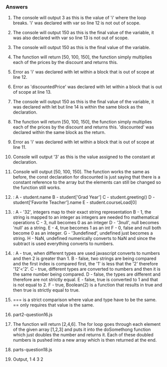 ### Answers

1. The console will output 3 as this is the value of 'i' where the loop breaks. 'i' was declared with var so line 12 is not out of scope.
2. The console will output 150 as this is the final value of the variable, it was also declared with var so line 13 is not out of scope.
3. The console will output 150 as this is the final value of the variable.
4. The function will return [50, 100, 150], the function simply multiplies each of the prices by the discount and returns this. 
5. Error as 'i' was declared with let within a block that is out of scope at line 12.
6. Error as 'discountedPrice' was declared with let within a block that is out of scope at line 13.
7. The console will output 150 as this is the final value of the variable, it was declared with let but line 14 is within the same block as the declaration.
8. The function will return [50, 100, 150], the function simply multiplies each of the prices by the discount and returns this. 'discounted' was declared within the same block as the return.
9. Error as 'i' was declared with let within a block that is out of scope at line 11.
10.  Console will output '3' as this is the value assigned to the constant at declaration.
11.  Console will output [50, 100, 150]. The function works the same as before, the const declaration for discounted is just saying that there is a constant reference to the array but the elements can still be changed so the function still works.

12. :
A - student.name
B - student['Grad Year']
C - student.greeting()
D - student['Favorite Teacher'].name
E - student.courseLoad[0]

13. :
A - '32', integers map to their exact string representation
B - 1, the string is mapped to an integer as integers are needed fro mathematical operations
C - 3, null becomes 0 as an integer
D - '3null', null becomes 'null' as a string.
E - 4, true becomes 1 as an int
F - 0, false and null both become 0 as an integer.
G - '3undefined', undefined just becomes a string.
H - NaN, undefined numerically converts to NaN and since the subtract is used everything converts to numbers.

14. :
A - true, when different types are used javascript converts to numbers and then 2 is greater than 1.
B - false, two strings are being compared and the first index is compared first, the '1' is less that the '2' therefore '12'<'2'.
C - true, different types are converted to numbers and then it is the same number being compared.
D - false, the types are different and therefore are not strictly equal.
E - false, true is converted to 1 and that is not equal to 2.
F - true, Boolean(2) is a function that results in true and then true is strictly equal to true.

15. === is a strict comparison where value and type have to be the same. == only requires that value is the same.
16. part2-question16.js
17. The function will return [2,4,6]. The for loop goes through each element of the given array [1,2,3] and puts it into the doSomethong function which just doubles the number and returns it. Each of these doubled numbers is pushed into a new array which is then returned at the end.
18. parts-question18.js
19. Output,
1
4
3
2
















